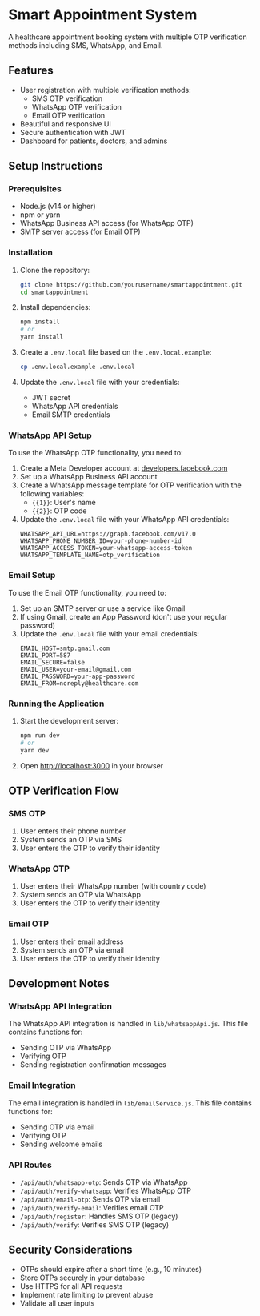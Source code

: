 # Smart Appointment System

A healthcare appointment booking system with multiple OTP verification methods including SMS, WhatsApp, and Email.

## Features

- User registration with multiple verification methods:
  - SMS OTP verification
  - WhatsApp OTP verification
  - Email OTP verification
- Beautiful and responsive UI
- Secure authentication with JWT
- Dashboard for patients, doctors, and admins

## Setup Instructions

### Prerequisites

- Node.js (v14 or higher)
- npm or yarn
- WhatsApp Business API access (for WhatsApp OTP)
- SMTP server access (for Email OTP)

### Installation

1. Clone the repository:
   ```bash
   git clone https://github.com/yourusername/smartappointment.git
   cd smartappointment
   ```

2. Install dependencies:
   ```bash
   npm install
   # or
   yarn install
   ```

3. Create a `.env.local` file based on the `.env.local.example`:
   ```bash
   cp .env.local.example .env.local
   ```

4. Update the `.env.local` file with your credentials:
   - JWT secret
   - WhatsApp API credentials
   - Email SMTP credentials

### WhatsApp API Setup

To use the WhatsApp OTP functionality, you need to:

1. Create a Meta Developer account at [developers.facebook.com](https://developers.facebook.com/)
2. Set up a WhatsApp Business API account
3. Create a WhatsApp message template for OTP verification with the following variables:
   - `{{1}}`: User's name
   - `{{2}}`: OTP code
4. Update the `.env.local` file with your WhatsApp API credentials:
   ```
   WHATSAPP_API_URL=https://graph.facebook.com/v17.0
   WHATSAPP_PHONE_NUMBER_ID=your-phone-number-id
   WHATSAPP_ACCESS_TOKEN=your-whatsapp-access-token
   WHATSAPP_TEMPLATE_NAME=otp_verification
   ```

### Email Setup

To use the Email OTP functionality, you need to:

1. Set up an SMTP server or use a service like Gmail
2. If using Gmail, create an App Password (don't use your regular password)
3. Update the `.env.local` file with your email credentials:
   ```
   EMAIL_HOST=smtp.gmail.com
   EMAIL_PORT=587
   EMAIL_SECURE=false
   EMAIL_USER=your-email@gmail.com
   EMAIL_PASSWORD=your-app-password
   EMAIL_FROM=noreply@healthcare.com
   ```

### Running the Application

1. Start the development server:
   ```bash
   npm run dev
   # or
   yarn dev
   ```

2. Open [http://localhost:3000](http://localhost:3000) in your browser

## OTP Verification Flow

### SMS OTP
1. User enters their phone number
2. System sends an OTP via SMS
3. User enters the OTP to verify their identity

### WhatsApp OTP
1. User enters their WhatsApp number (with country code)
2. System sends an OTP via WhatsApp
3. User enters the OTP to verify their identity

### Email OTP
1. User enters their email address
2. System sends an OTP via email
3. User enters the OTP to verify their identity

## Development Notes

### WhatsApp API Integration
The WhatsApp API integration is handled in `lib/whatsappApi.js`. This file contains functions for:
- Sending OTP via WhatsApp
- Verifying OTP
- Sending registration confirmation messages

### Email Integration
The email integration is handled in `lib/emailService.js`. This file contains functions for:
- Sending OTP via email
- Verifying OTP
- Sending welcome emails

### API Routes
- `/api/auth/whatsapp-otp`: Sends OTP via WhatsApp
- `/api/auth/verify-whatsapp`: Verifies WhatsApp OTP
- `/api/auth/email-otp`: Sends OTP via email
- `/api/auth/verify-email`: Verifies email OTP
- `/api/auth/register`: Handles SMS OTP (legacy)
- `/api/auth/verify`: Verifies SMS OTP (legacy)

## Security Considerations

- OTPs should expire after a short time (e.g., 10 minutes)
- Store OTPs securely in your database
- Use HTTPS for all API requests
- Implement rate limiting to prevent abuse
- Validate all user inputs
